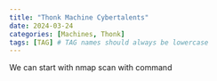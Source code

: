 ```yaml
---
title: "Thonk Machine Cybertalents"
date: 2024-03-24
categories: [Machines, Thonk]
tags: [TAG] # TAG names should always be lowercase
---
```


We can start with nmap scan with command

